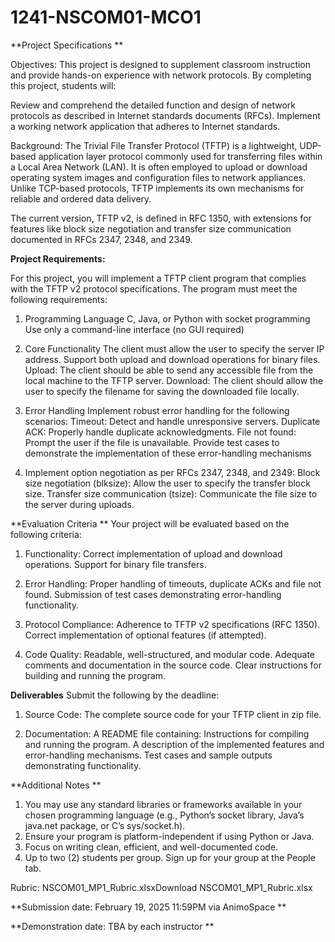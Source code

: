# 1241-NSCOM01-MCO1

**Project Specifications
**

Objectives:
 This project is designed to supplement classroom instruction and provide hands-on experience with network protocols. By completing this project, students will:

 Review and comprehend the detailed function and design of network protocols as described in Internet standards documents (RFCs).
Implement a working network application that adheres to Internet standards.
 
Background:
 The Trivial File Transfer Protocol (TFTP) is a lightweight, UDP-based application layer protocol commonly used for transferring files within a Local Area Network (LAN). It is often employed to upload or download operating system images and configuration files to network appliances. Unlike TCP-based protocols, TFTP implements its own mechanisms for reliable and ordered data delivery.

 The current version, TFTP v2, is defined in RFC 1350, with extensions for features like block size negotiation and transfer size communication documented in RFCs 2347, 2348, and 2349.

**Project Requirements:**

 For this project, you will implement a TFTP client program that complies with the TFTP v2 protocol specifications. The program must meet the following requirements:

1) Programming Language
 C, Java, or Python with socket programming
 Use only a command-line interface (no GUI required)
 
2) Core Functionality
 The client must allow the user to specify the server IP address.
 Support both upload and download operations for binary files.
   Upload: The client should be able to send any accessible file from the local machine to the TFTP server.
   Download: The client should allow the user to specify the filename for saving the downloaded file locally.

3) Error Handling
 Implement robust error handling for the following scenarios:
  Timeout: Detect and handle unresponsive servers.
  Duplicate ACK: Properly handle duplicate acknowledgments.
  File not found: Prompt the user if the file is unavailable.
Provide test cases to demonstrate the implementation of these error-handling mechanisms

4) Implement option negotiation as per RFCs 2347, 2348, and 2349:
 Block size negotiation (blksize): Allow the user to specify the transfer block size.
 Transfer size communication (tsize): Communicate the file size to the server during uploads.
 
**Evaluation Criteria
**
Your project will be evaluated based on the following criteria:

1) Functionality:
  Correct implementation of upload and download operations.
  Support for binary file transfers.

2) Error Handling:
  Proper handling of timeouts, duplicate ACKs and file not found.
  Submission of test cases demonstrating error-handling functionality.

3) Protocol Compliance:
  Adherence to TFTP v2 specifications (RFC 1350).
  Correct implementation of optional features (if attempted).

4) Code Quality:
  Readable, well-structured, and modular code.
  Adequate comments and documentation in the source code.
  Clear instructions for building and running the program.

**Deliverables**
Submit the following by the deadline:

1) Source Code:
  The complete source code for your TFTP client in zip file.

2) Documentation:
  A README file containing:
   Instructions for compiling and running the program.
   A description of the implemented features and error-handling mechanisms.
   Test cases and sample outputs demonstrating functionality.

**Additional Notes
**
 1) You may use any standard libraries or frameworks available in your chosen programming language (e.g., Python’s socket library, Java’s java.net package, or C’s sys/socket.h).
 2) Ensure your program is platform-independent if using Python or Java.
 3) Focus on writing clean, efficient, and well-documented code.
 4) Up to two (2) students per group. Sign up for your group at the People tab.
  
Rubric:  NSCOM01_MP1_Rubric.xlsxDownload NSCOM01_MP1_Rubric.xlsx

**Submission date: February  19, 2025 11:59PM via AnimoSpace
**

**Demonstration date: TBA by each instructor
**
